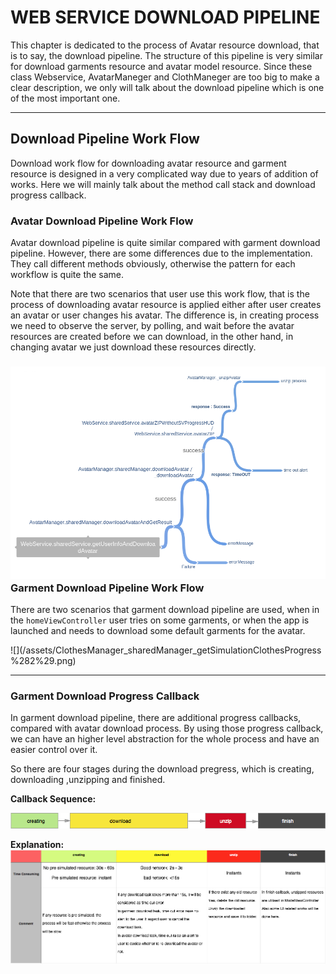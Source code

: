 # WEB SERVICE DOWNLOAD PIPELINE

This chapter is dedicated to the process of Avatar resource download, that is to say, the download pipeline. The structure of this pipeline is very similar for download garments resource and avatar model resource. Since these class Webservice, AvatarManeger and ClothManeger are too big to make a clear description, we only will talk about the download pipeline which is one of the most important one.

---

## Download Pipeline Work Flow

Download work flow for downloading avatar resource and garment resource is designed in a very complicated way due to years of addition of works. Here we will mainly talk about the method call stack and download progress callback.

### Avatar Download Pipeline Work Flow

Avatar download pipeline is quite similar compared with garment download pipeline. However, there are some differences due to the implementation. They call different methods obviously, otherwise the pattern for each workflow is quite the same.

Note that there are two scenarios that user use this work flow, that is the process of downloading avatar resource is applied either after user creates an avatar or user changes his avatar. The difference is, in creating process we need to observe the server, by polling, and wait before the avatar resources are created before we can download, in the other hand, in changing avatar we just download these resources directly.

### ![](/assets/WebService_sharedService_getUserInfoAndDownloadAvatar.png)Garment Download Pipeline Work Flow

There are two scenarios that garment download pipeline are used, when in the `homeViewController`   user tries on some garments, or when the app is launched and needs to download some default garments for the avatar.

![](/assets/ClothesManager_sharedManager_getSimulationClothesProgress %282%29.png)

---

### Garment Download Progress Callback

In garment download pipeline, there are additional progress callbacks, compared with avatar download process. By using those progress callback, we can have an higher level abstraction for the whole process and have an easier control over it.

So there are four stages during the download pregress, which is creating, downloading ,unzipping and finished.

**Callback Sequence:**

![](/assets/flow.png)

**Explanation:**![](/assets/table4.png)


